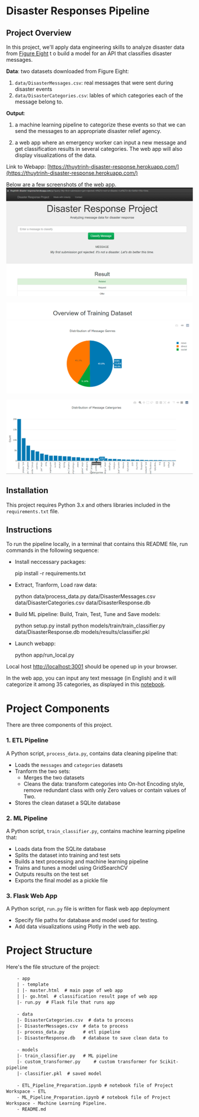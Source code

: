 # Disaster Responses Pipeline
## Project Overview
In this project, we'll apply data engineering skills to analyze disaster data from [Figure Eight](https://www.figure-eight.com/) t
o build a model for an API that classifies disaster messages.

**Data**: two datasets downloaded from Figure Eight:
1. `data/DisasterMessages.csv`: real messages that were sent during disaster events 
2. `data/DisasterCategories.csv`: lables of which categories each of the message belong to.

**Output**: 
1. a machine learning pipeline to categorize these events so that we can send the messages to 
an appropriate disaster relief agency.

2. a web app where an emergency worker can input a new message and get classification results 
in several categories. The web app will also display visualizations of the data.

Link to Webapp: [https://thuytrinh-disaster-response.herokuapp.com/](https://thuytrinh-disaster-response.herokuapp.com/)

Below are a few screenshots of the web app.
![Fig1](images/webapp1.PNG)

![Fig2](images/distribution_by_genres.PNG)

![Fig3](images/distribution_by_categories.PNG)

## Installation
This project requires Python 3.x and others libraries included in the `requirements.txt` file.

## Instructions
To run the pipeline locally, in a terminal that contains this README file, 
run commands in the following sequence:
 + Install neccessary packages:


    pip install -r requirements.txt
 + Extract, Tranform, Load raw data:
 

    python data/process_data.py data/DisasterMessages.csv data/DisasterCategories.csv data/DisasterResponse.db

 + Build ML pipeline: Build, Train, Test, Tune and Save models:
 

    python setup.py install
    python models/train/train_classifier.py data/DisasterResponse.db models/results/classifier.pkl


 + Launch webapp:


    python app/run_local.py

 Local host [http://localhost:3001](http://localhost:3001) should be opened up in your browser.
 
 In the web app, you can input any text message (in English) and it will categorize it among 35 categories, 
 as displayed in this [notebook](https://github.com/thuytrinht4/disaster-response-pipeline/blob/master/ETL_Pipeline_Preparation.ipynb).


# Project Components
There are three components of this project.

### 1. ETL Pipeline
A Python script, `process_data.py`, contains data cleaning pipeline that:
+ Loads the `messages` and `categories` datasets
+ Tranform the two sets:
  + Merges the two datasets
  + Cleans the data: transform categories into On-hot Encoding style, remove redundant class with only Zero values or contain values of Two.
+ Stores the clean dataset a SQLite database

### 2. ML Pipeline
A Python script, `train_classifier.py`, contains machine learning pipeline that:
+ Loads data from the SQLite database
+ Splits the dataset into training and test sets
+ Builds a text processing and machine learning pipeline
+ Trains and tunes a model using GridSearchCV
+ Outputs results on the test set
+ Exports the final model as a pickle file

### 3. Flask Web App
A Python script, `run.py` file is written for flask web app deployment

+ Specify file paths for database and model used for testing.
+ Add data visualizations using Plotly in the web app.


# Project Structure
Here's the file structure of the project:

        - app
        | - template
        | |- master.html  # main page of web app
        | |- go.html  # classification result page of web app
        |- run.py  # Flask file that runs app

        - data
        |- DisasterCategories.csv  # data to process 
        |- DisasterMessages.csv  # data to process
        |- process_data.py       # etl pipeline
        |- DisasterResponse.db   # database to save clean data to

        - models
        |- train_classifier.py   # ML pipeline
        |- custom_transformer.py     # custom transformer for Scikit-pipeline 
        |- classifier.pkl  # saved model 

        - ETL_Pipeline_Preparation.ipynb # notebook file of Project Workspace - ETL
        - ML_Pipeline_Preparation.ipynb # notebook file of Project Workspace - Machine Learning Pipeline.
        - README.md
